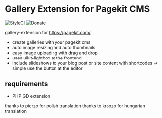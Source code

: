 # Gallery Extension for Pagekit CMS
[![StyleCI](https://styleci.io/repos/65122978/shield?branch=master)](https://styleci.io/repos/65122978) [![Donate](https://img.shields.io/badge/Donate-PayPal-blue.svg)](https://www.paypal.me/himpler)

gallery-extension for https://pagekit.com/ 

- create galleries with your pagekit cms
- auto image resizing and auto thumbnails
- easy image uploading with drag and drop
- uses uikit-lightbox at the frontend
- include slideshows to your blog post or site content with shortcodes -> simple use the button at the editor

## requirements
- PHP GD extension

thanks to pierzo for polish translation
thanks to kroozo for hungarian translation
